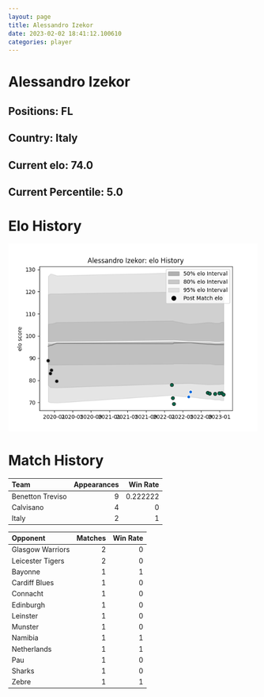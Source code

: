 ```yaml
---  
layout: page  
title: Alessandro Izekor  
date: 2023-02-02 18:41:12.100610  
categories: player  
---
```

# Alessandro Izekor

## Positions: FL

## Country: Italy

## Current elo: 74.0

## Current Percentile: 5.0

# Elo History


![elo history](history_AlessandroIzekor.png)
# Match History


| Team             |   Appearances |   Win Rate |
|:-----------------|--------------:|-----------:|
| Benetton Treviso |             9 |   0.222222 |
| Calvisano        |             4 |   0        |
| Italy            |             2 |   1        |

| Opponent         |   Matches |   Win Rate |
|:-----------------|----------:|-----------:|
| Glasgow Warriors |         2 |          0 |
| Leicester Tigers |         2 |          0 |
| Bayonne          |         1 |          1 |
| Cardiff Blues    |         1 |          0 |
| Connacht         |         1 |          0 |
| Edinburgh        |         1 |          0 |
| Leinster         |         1 |          0 |
| Munster          |         1 |          0 |
| Namibia          |         1 |          1 |
| Netherlands      |         1 |          1 |
| Pau              |         1 |          0 |
| Sharks           |         1 |          0 |
| Zebre            |         1 |          1 |